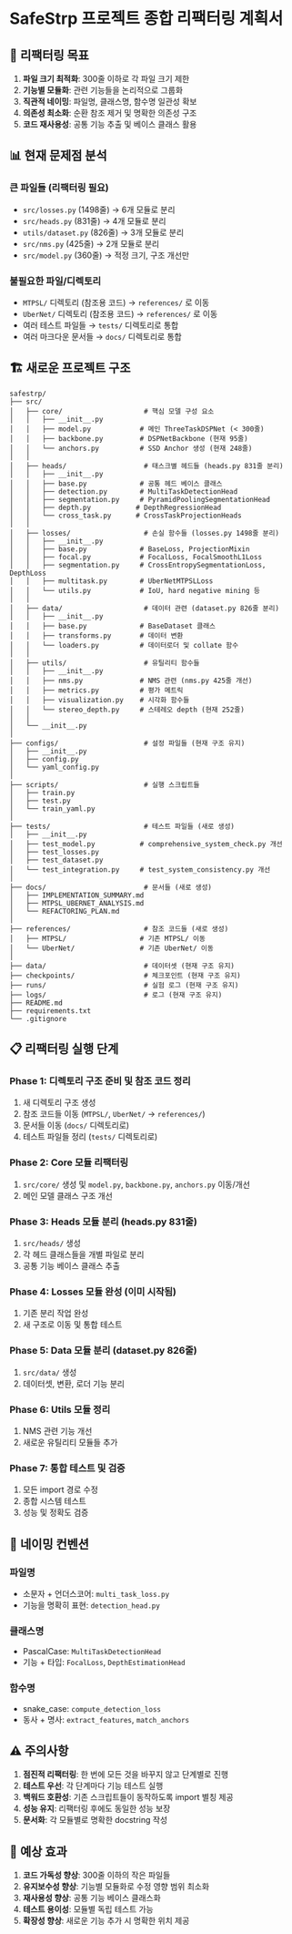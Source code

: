 # SafeStrp 프로젝트 종합 리팩터링 계획서

## 🎯 리팩터링 목표

1. **파일 크기 최적화**: 300줄 이하로 각 파일 크기 제한
2. **기능별 모듈화**: 관련 기능들을 논리적으로 그룹화
3. **직관적 네이밍**: 파일명, 클래스명, 함수명 일관성 확보
4. **의존성 최소화**: 순환 참조 제거 및 명확한 의존성 구조
5. **코드 재사용성**: 공통 기능 추출 및 베이스 클래스 활용

## 📊 현재 문제점 분석

### 큰 파일들 (리팩터링 필요)
- `src/losses.py` (1498줄) → 6개 모듈로 분리
- `src/heads.py` (831줄) → 4개 모듈로 분리  
- `utils/dataset.py` (826줄) → 3개 모듈로 분리
- `src/nms.py` (425줄) → 2개 모듈로 분리
- `src/model.py` (360줄) → 적정 크기, 구조 개선만

### 불필요한 파일/디렉토리
- `MTPSL/` 디렉토리 (참조용 코드) → `references/` 로 이동
- `UberNet/` 디렉토리 (참조용 코드) → `references/` 로 이동
- 여러 테스트 파일들 → `tests/` 디렉토리로 통합
- 여러 마크다운 문서들 → `docs/` 디렉토리로 통합

## 🏗️ 새로운 프로젝트 구조

```
safestrp/
├── src/
│   ├── core/                    # 핵심 모델 구성 요소
│   │   ├── __init__.py
│   │   ├── model.py            # 메인 ThreeTaskDSPNet (< 300줄)
│   │   ├── backbone.py         # DSPNetBackbone (현재 95줄)
│   │   └── anchors.py          # SSD Anchor 생성 (현재 248줄)
│   │
│   ├── heads/                   # 태스크별 헤드들 (heads.py 831줄 분리)
│   │   ├── __init__.py
│   │   ├── base.py             # 공통 헤드 베이스 클래스
│   │   ├── detection.py        # MultiTaskDetectionHead
│   │   ├── segmentation.py     # PyramidPoolingSegmentationHead
│   │   ├── depth.py           # DepthRegressionHead
│   │   └── cross_task.py      # CrossTaskProjectionHeads
│   │
│   ├── losses/                  # 손실 함수들 (losses.py 1498줄 분리) 
│   │   ├── __init__.py
│   │   ├── base.py             # BaseLoss, ProjectionMixin
│   │   ├── focal.py            # FocalLoss, FocalSmoothL1Loss
│   │   ├── segmentation.py     # CrossEntropySegmentationLoss, DepthLoss
│   │   ├── multitask.py        # UberNetMTPSLLoss
│   │   └── utils.py            # IoU, hard negative mining 등
│   │
│   ├── data/                    # 데이터 관련 (dataset.py 826줄 분리)
│   │   ├── __init__.py
│   │   ├── base.py             # BaseDataset 클래스
│   │   ├── transforms.py       # 데이터 변환
│   │   └── loaders.py          # 데이터로더 및 collate 함수
│   │
│   ├── utils/                   # 유틸리티 함수들
│   │   ├── __init__.py
│   │   ├── nms.py              # NMS 관련 (nms.py 425줄 개선)
│   │   ├── metrics.py          # 평가 메트릭
│   │   ├── visualization.py    # 시각화 함수들
│   │   └── stereo_depth.py     # 스테레오 depth (현재 252줄)
│   │
│   └── __init__.py
│
├── configs/                     # 설정 파일들 (현재 구조 유지)
│   ├── __init__.py
│   ├── config.py
│   └── yaml_config.py
│
├── scripts/                     # 실행 스크립트들
│   ├── train.py
│   ├── test.py
│   └── train_yaml.py
│
├── tests/                       # 테스트 파일들 (새로 생성)
│   ├── __init__.py
│   ├── test_model.py           # comprehensive_system_check.py 개선
│   ├── test_losses.py
│   ├── test_dataset.py
│   └── test_integration.py     # test_system_consistency.py 개선
│
├── docs/                        # 문서들 (새로 생성)
│   ├── IMPLEMENTATION_SUMMARY.md
│   ├── MTPSL_UBERNET_ANALYSIS.md
│   └── REFACTORING_PLAN.md
│
├── references/                  # 참조 코드들 (새로 생성)
│   ├── MTPSL/                  # 기존 MTPSL/ 이동
│   └── UberNet/                # 기존 UberNet/ 이동
│
├── data/                        # 데이터셋 (현재 구조 유지)
├── checkpoints/                 # 체크포인트 (현재 구조 유지)
├── runs/                        # 실험 로그 (현재 구조 유지)
├── logs/                        # 로그 (현재 구조 유지)
├── README.md
├── requirements.txt
└── .gitignore
```

## 📋 리팩터링 실행 단계

### Phase 1: 디렉토리 구조 준비 및 참조 코드 정리
1. 새 디렉토리 구조 생성
2. 참조 코드들 이동 (`MTPSL/`, `UberNet/` → `references/`)
3. 문서들 이동 (`docs/` 디렉토리로)
4. 테스트 파일들 정리 (`tests/` 디렉토리로)

### Phase 2: Core 모듈 리팩터링
1. `src/core/` 생성 및 `model.py`, `backbone.py`, `anchors.py` 이동/개선
2. 메인 모델 클래스 구조 개선

### Phase 3: Heads 모듈 분리 (heads.py 831줄)
1. `src/heads/` 생성
2. 각 헤드 클래스들을 개별 파일로 분리
3. 공통 기능 베이스 클래스 추출

### Phase 4: Losses 모듈 완성 (이미 시작됨)
1. 기존 분리 작업 완성
2. 새 구조로 이동 및 통합 테스트

### Phase 5: Data 모듈 분리 (dataset.py 826줄)
1. `src/data/` 생성
2. 데이터셋, 변환, 로더 기능 분리

### Phase 6: Utils 모듈 정리
1. NMS 관련 기능 개선
2. 새로운 유틸리티 모듈들 추가

### Phase 7: 통합 테스트 및 검증
1. 모든 import 경로 수정
2. 종합 시스템 테스트
3. 성능 및 정확도 검증

## 🔧 네이밍 컨벤션

### 파일명
- 소문자 + 언더스코어: `multi_task_loss.py`
- 기능을 명확히 표현: `detection_head.py`

### 클래스명
- PascalCase: `MultiTaskDetectionHead`
- 기능 + 타입: `FocalLoss`, `DepthEstimationHead`

### 함수명
- snake_case: `compute_detection_loss`
- 동사 + 명사: `extract_features`, `match_anchors`

## ⚠️ 주의사항

1. **점진적 리팩터링**: 한 번에 모든 것을 바꾸지 않고 단계별로 진행
2. **테스트 우선**: 각 단계마다 기능 테스트 실행
3. **백워드 호환성**: 기존 스크립트들이 동작하도록 import 별칭 제공
4. **성능 유지**: 리팩터링 후에도 동일한 성능 보장
5. **문서화**: 각 모듈별로 명확한 docstring 작성

## 🎯 예상 효과

1. **코드 가독성 향상**: 300줄 이하의 작은 파일들
2. **유지보수성 향상**: 기능별 모듈화로 수정 영향 범위 최소화
3. **재사용성 향상**: 공통 기능 베이스 클래스화
4. **테스트 용이성**: 모듈별 독립 테스트 가능
5. **확장성 향상**: 새로운 기능 추가 시 명확한 위치 제공 